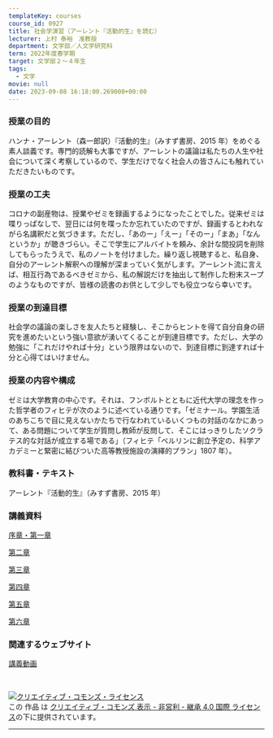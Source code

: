 ```yaml
---
templateKey: courses
course_id: 0927
title: 社会学演習（アーレント『活動的生』を読む）
lecturer: 上村 泰裕　准教授
department: 文学部／人文学研究科
term: 2022年度春学期
target: 文学部２〜４年生
tags:
  - 文学
movie: null
date: 2023-09-08 16:18:00.269000+00:00
---
```


### 授業の目的

ハンナ・アーレント（森一郎訳）『活動的生』（みすず書房、2015 年）をめぐる素人談義です。専門的読解も大事ですが、アーレントの議論は私たちの人生や社会について深く考察しているので、学生だけでなく社会人の皆さんにも触れていただきたいものです。

### 授業の工夫

コロナの副産物は、授業やゼミを録画するようになったことでした。従来ゼミは喋りっぱなしで、翌日には何を喋ったか忘れていたのですが、録画するとわれながら名講釈だと気づきます。ただし、「あのー」「えー」「そのー」「まあ」「なんというか」が聴きづらい。そこで学生にアルバイトを頼み、余計な間投詞を削除してもらったうえで、私のノートを付けました。繰り返し視聴すると、私自身、自分のアーレント解釈への理解が深まっていく気がします。アーレント流に言えば、相互行為であるべきゼミから、私の解説だけを抽出して制作した粉末スープのようなものですが、皆様の読書のお供として少しでも役立つなら幸いです。

### 授業の到達目標

社会学の議論の楽しさを友人たちと経験し、そこからヒントを得て自分自身の研究を進めたいという強い意欲が湧いてくることが到達目標です。ただし、大学の勉強に「これだけやれば十分」という限界はないので、到達目標に到達すれば十分と心得てはいけません。

### 授業の内容や構成

ゼミは大学教育の中心です。それは、フンボルトとともに近代大学の理念を作った哲学者のフィヒテが次のように述べている通りです。「ゼミナール。学園生活のあちこちで目に見えないかたちで行なわれているいくつもの対話のなかにあって、ある問題について学生が質問し教師が反問して、そこにはっきりしたソクラテス的な対話が成立する場である」（フィヒテ「ベルリンに創立予定の、科学アカデミーと緊密に結びついた高等教授施設の演繹的プラン」1807 年）。

### 教科書・テキスト

アーレント『活動的生』（みすず書房、2015 年）

### 講義資料

[序章・第一章](https://ocw.nagoya-u.jp/files/927/slide1.pdf)

[第二章](https://ocw.nagoya-u.jp/files/927/slide2.pdf)

[第三章](https://ocw.nagoya-u.jp/files/927/slide3.pdf)

[第四章](https://ocw.nagoya-u.jp/files/927/slide4.pdf)

[第五章](https://ocw.nagoya-u.jp/files/927/slide5.pdf)

[第六章](https://ocw.nagoya-u.jp/files/927/slide6.pdf)

### 関連するウェブサイト

[講義動画](https://www.youtube.com/playlist?list=PLrOe0rqnAOThkEPKeq6s69Wy2fogzNDyp)

</br>

<a rel="license" href="http://creativecommons.org/licenses/by-nc-sa/4.0/"><img alt="クリエイティブ・コモンズ・ライセンス" style="border-width:0" data-src="" src="https://i.creativecommons.org/l/by-nc-sa/4.0/88x31.png" /></a><br />この 作品 は <a rel="license" href="http://creativecommons.org/licenses/by-nc-sa/4.0/">クリエイティブ・コモンズ 表示 - 非営利 - 継承 4.0 国際 ライセンス</a>の下に提供されています。

---
